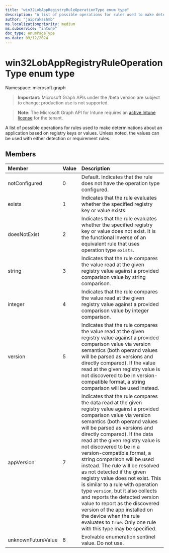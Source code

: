 ```yaml
---
title: "win32LobAppRegistryRuleOperationType enum type"
description: "A list of possible operations for rules used to make determinations about an application based on registry keys or values. Unless noted, the values can be used with either detection or requirement rules."
author: "jaiprakashmb"
ms.localizationpriority: medium
ms.subservice: "intune"
doc_type: enumPageType
ms.date: 09/12/2024
---
```


# win32LobAppRegistryRuleOperationType enum type

Namespace: microsoft.graph

> **Important:** Microsoft Graph APIs under the /beta version are subject to change; production use is not supported.

> **Note:** The Microsoft Graph API for Intune requires an [active Intune license](https://go.microsoft.com/fwlink/?linkid=839381) for the tenant.

A list of possible operations for rules used to make determinations about an application based on registry keys or values. Unless noted, the values can be used with either detection or requirement rules.

## Members
|Member|Value|Description|
|:---|:---|:---|
|notConfigured|0|Default. Indicates that the rule does not have the operation type configured.|
|exists|1|Indicates that the rule evaluates whether the specified registry key or value exists.|
|doesNotExist|2|Indicates that the rule evaluates whether the specified registry key or value does not exist. It is the functional inverse of an equivalent rule that uses operation type `exists`.|
|string|3|Indicates that the rule compares the value read at the given registry value against a provided comparison value by string comparison.|
|integer|4|Indicates that the rule compares the value read at the given registry value against a provided comparison value by integer comparison.|
|version|5|Indicates that the rule compares the value read at the given registry value against a provided comparison value via version semantics (both operand values will be parsed as versions and directly compared). If the value read at the given registry value is not discovered to be in version-compatible format, a string comparison will be used instead.|
|appVersion|7|Indicates that the rule compares the data read at the given registry value against a provided comparison value via version semantics (both operand values will be parsed as versions and directly compared). If the data read at the given registry value is not discovered to be in a version-compatible format, a string comparison will be used instead. The rule will be resolved as not detected if the given registry value does not exist. This is similar to a rule with operation type `version`, but it also collects and reports the detected version value to report as the discovered version of the app installed on the device when the rule evaluates to `true`. Only one rule with this type may be specified.|
|unknownFutureValue|8|Evolvable enumeration sentinel value. Do not use.|
